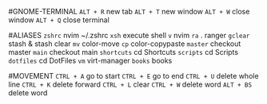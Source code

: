 #GNOME-TERMINAL
`ALT + R` new tab
`ALT + T` new window
`ALT + W` close window
`ALT + Q` close terminal

#ALIASES
`zshrc` nvim ~/.zshrc
`xsh` execute shell
`v` nvim
`ra` . ranger
`gclear` stash & stash clear
`mv` color-move
`cp` color-copypaste
`master` checkout master
`main` checkout main
`shortcuts` cd Shortcuts
`scripts` cd Scripts
`dotfiles` cd DotFiles
`vm` virt-manager
`books` books

#MOVEMENT
`CTRL + A` go to start
`CTRL + E` go to end
`CTRL + U` delete whole line
`CTRL + K` delete forward
`CTRL + L` clear
`CTRL + W` delete word 
`ALT + BS` delete word
